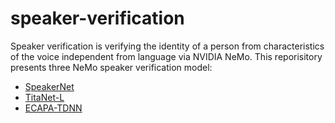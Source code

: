 # speaker-verification
Speaker verification is verifying the identity of a person from characteristics of the voice independent from language via NVIDIA NeMo.
This reporisitory presents three NeMo speaker verification model: 
- [SpeakerNet](https://catalog.ngc.nvidia.com/orgs/nvidia/teams/nemo/models/speakerverification_speakernet)
- [TitaNet-L](https://catalog.ngc.nvidia.com/orgs/nvidia/teams/nemo/models/titanet_large)
- [ECAPA-TDNN](https://catalog.ngc.nvidia.com/orgs/nvidia/teams/nemo/models/ecapa_tdnn)

